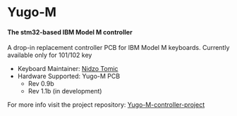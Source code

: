 # Yugo-M
#### The stm32-based IBM Model M controller

A drop-in replacement controller PCB for IBM Model M keyboards. 
Currently available only for 101/102 key

* Keyboard Maintainer: [Nidzo Tomic](https://github.com/tomic1785)
* Hardware Supported: Yugo-M PCB
  * Rev 0.9b
  * Rev 1.1b (in development)

For more info visit the project repository: [Yugo-M-controller-project](https://github.com/tomic1785/Yugo-M-controller-project)
